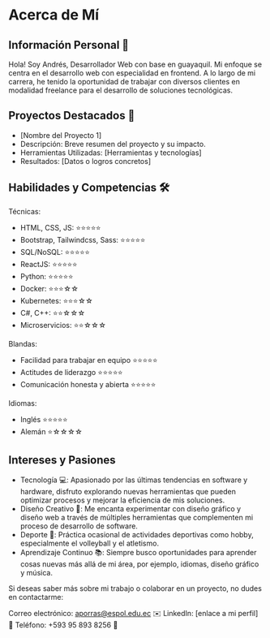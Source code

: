 # Acerca de Mí
## Información Personal 👤
Hola! 
Soy Andrés, Desarrollador Web con base en guayaquil. Mi enfoque se centra en el desarrollo web con especialidad en frontend. A lo largo de mi carrera, he tenido la oportunidad de trabajar con diversos clientes en modalidad freelance para el desarrollo de soluciones tecnológicas.

## Proyectos Destacados 💼
* [Nombre del Proyecto 1]
* Descripción: Breve resumen del proyecto y su impacto.
* Herramientas Utilizadas: [Herramientas y tecnologías]
* Resultados: [Datos o logros concretos]

## Habilidades y Competencias 🛠️
Técnicas: 
- HTML, CSS, JS: ⭐⭐⭐⭐⭐
- Bootstrap, Tailwindcss, Sass: ⭐⭐⭐⭐⭐
- SQL/NoSQL: ⭐⭐⭐⭐⭐
- ReactJS: ⭐⭐⭐⭐⭐
- Python: ⭐⭐⭐⭐⭐
- Docker: ⭐⭐⭐☆☆
- Kubernetes: ⭐⭐⭐☆☆
- C#, C++: ⭐⭐☆☆☆
- Microservicios: ⭐⭐☆☆☆
 
Blandas: 
 - Facilidad para trabajar en equipo ⭐⭐⭐⭐⭐
 - Actitudes de liderazgo ⭐⭐⭐⭐⭐
 - Comunicación honesta y abierta ⭐⭐⭐⭐⭐

Idiomas: 
  - Inglés ⭐⭐⭐⭐⭐
  - Alemán ⭐☆☆☆☆

## Intereses y Pasiones
* Tecnología 💻: Apasionado por las últimas tendencias en software y hardware, disfruto explorando nuevas herramientas que pueden optimizar procesos y mejorar la eficiencia de mis soluciones.
* Diseño Creativo 🎨: Me encanta experimentar con diseño gráfico y diseño web a través de múltiples herramientas que complementen mi proceso de desarrollo de software.
* Deporte 🏐: Práctica ocasional de actividades deportivas como hobby, especialmente el volleyball y el atletismo.
* Aprendizaje Continuo 📚: Siempre busco oportunidades para aprender cosas nuevas más allá de mi área, por ejemplo, idiomas, diseño gráfico y música.

Si deseas saber más sobre mi trabajo o colaborar en un proyecto, no dudes en contactarme:

Correo electrónico: aporras@espol.edu.ec ✉️
LinkedIn: [enlace a mi perfil] 🔗
Teléfono: +593 95 893 8256 📱
